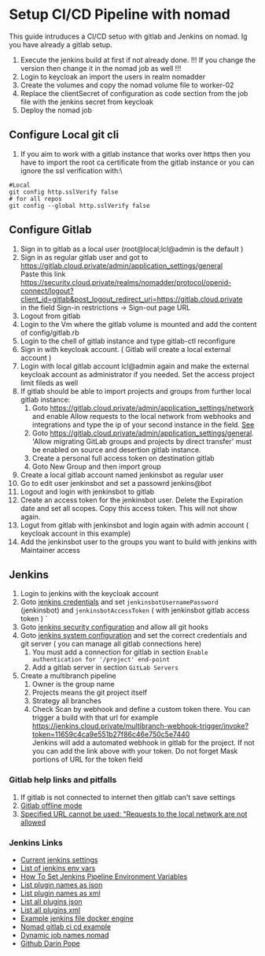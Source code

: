 # Setup CI/CD Pipeline with nomad
This guide intruduces a CI/CD setuo with gitlab and Jenkins on nomad. Ig you have already a gitlab setup.

1. Execute the jenkins build at first if not already done. !!! If you change the version then change it in the nomad job as well !!!
2. Login to keycloak an import the users in realm nomadder
3. Create the volumes and copy the nomad volume file to worker-02
4. Replace the clientSecret of configuration as code section from the job file with the jenkins secret from keycloak
4. Deploy the nomad job

## Configure Local git cli 
1. If you aim to work with a gitlab instance that works over https then you have to import the root ca certificate from the gitlab instance or you can ignore the ssl verification with:\

```shell
#Local
git config http.sslVerify false
# for all repos 
git config --global http.sslVerify false
```

## Configure Gitlab
1. Sign in to gitlab as a local user (root@local;lcl@admin is the default )
2. Sign in as regular gitlab user and got to https://gitlab.cloud.private/admin/application_settings/general \
   Paste this link https://security.cloud.private/realms/nomadder/protocol/openid-connect/logout?client_id=gitlab&post_logout_redirect_uri=https://gitlab.cloud.private \
   in the field Sign-in restrictions -> Sign-out page URL
3. Logout from gitlab
4. Login to the Vm where the gitlab volume is mounted and add the content of config/gitlab.rb 
5. Login to the chell of gitlab instance and type gitlab-ctl reconfigure
6. Sign in with keycloak account. ( Gitlab will create a local external account )
7. Login with local gitlab account lcl@admin again and make the external keycloak account as administrator if you needed. Set the access project limit fileds as well 
8. If gitlab should be able to import projects and groups from further local gitlab instance:
   1. Goto https://gitlab.cloud.private/admin/application_settings/network and enable Allow requests to the local network from webhooks and integrations and type the ip of your second instance in the field. [See](https://computingforgeeks.com/resolve-url-is-blocked-requests-to-the-local-network-are-not-allowed-gitlab-error/)
   2. Goto https://gitlab.cloud.private/admin/application_settings/general. 'Allow migrating GitLab groups and projects by direct transfer' must be enabled on source and desertion gitlab instance. 
   3. Create a personal full access token on destination  gitlab
   4. Goto New Group and then import group
9. Create a local gitlab account named jenkinsbot as regular user
10. Go to edit user jenkinsbot and set a passowrd jenkins@bot
11. Logout and login with jenkinsbot to gitlab
12. Create an access token for the jenkinsbot user. Delete the Expiration date and set all scopes. Copy this access token. This will not show again.   
13. Logut from gitlab with jenkinsbot and login again with admin account ( keycloak account in this example)
14. Add the jenkinsbot user to the groups you want to build with jenkins with Maintainer access

## Jenkins
1. Login to jenkins with the keycloak account 
2. Goto [jenkins credentials](https://jenkins.cloud.private/manage/credentials/store/system/domain/_/) and set `jenkinsbotUsernamePassword` (jenkinsbot) and `jenkinsbotAccessToken` ( with jenkinsbot gitlab access token ) `
3. Goto [jenkins security configuration](https://jenkins.cloud.private/manage/configureSecurity/) and allow all git hooks
4. Goto [jenkins system configuration](https://jenkins.cloud.private/manage/configure) and set the correct credentials and git server ( you can manage all gitlab connections here) 
   1. You must add a connection for gitlab  in section `Enable authentication for '/project' end-point`
   2. Add a gitlab server in section `GitLab Servers`
5. Create a multibranch pipeline
   1. Owner is the group name 
   2. Projects means the git project itself
   3. Strategy all branches
   4. Check Scan by webhook and define a custom token there. You can trigger a build with that url for example https://jenkins.cloud.private/multibranch-webhook-trigger/invoke?token=11659c4ca9e551b27f86c46e750c5e7440 \
   Jenkins will add a automated webhook in gitlab for the project. If not you can add the link above with your token. Do not forget Mask portions of URL for the token field



### Gitlab help links and pitfalls
1. If gitlab is not connected to internet then gitlab can't save settings
2. [Gitlab offline mode](https://docs.gitlab.com/ee/topics/offline/quick_start_guide.html)
3. [Specified URL cannot be used: "Requests to the local network are not allowed](https://computingforgeeks.com/resolve-url-is-blocked-requests-to-the-local-network-are-not-allowed-gitlab-error/)


### Jenkins Links 
* [Current jenkins settings](https://jenkins.cloud.private/configuration-as-code/)
* [List of jenkins env vars](https://jenkins.cloud.private/env-vars.html/)
* [How To Set Jenkins Pipeline Environment Variables](https://www.lambdatest.com/blog/set-jenkins-pipeline-environment-variables-list/)
* [List plugin names as json](https://jenkins.cloud.private/pluginManager/api/json?tree=plugins[shortName])
* [List plugin names as xml]( https://jenkins.cloud.private/pluginManager/api/xml?tree=plugins[shortName])
* [List all plugins json]( https://jenkins.cloud.private/pluginManager/api/json?depth=1)
* [List all plugins xml]( https://jenkins.cloud.private/pluginManager/api/xml?depth=1)
* [Example jenkins file docker engine](https://github.com/moby/moby/blob/master/Jenkinsfile)
* [Nomad gitlab ci cd example](https://gitlab.com/internetarchive/nomad/-/blob/master/project.nomad#L118)
* [Dynamic job names nomad](https://github.com/hashicorp/nomad/issues/9522)
* [Github Darin Pope](https://github.com/darinpope)